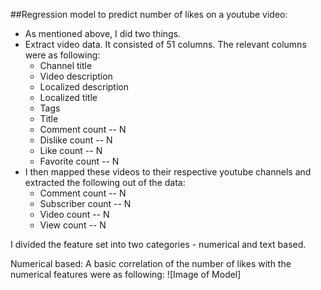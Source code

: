 ##Regression model to predict number of likes on a youtube video:
* As mentioned above, I did two things.
* Extract video data. It consisted of 51 columns. The relevant columns were as following:
  * Channel title
  * Video description
  * Localized description
  * Localized title
  * Tags
  * Title
  * Comment count -- N
  * Dislike count -- N
  * Like count -- N
  * Favorite count -- N
* I then mapped these videos to their respective youtube channels and extracted the following out of the data:
  * Comment count -- N
  * Subscriber count -- N
  * Video count -- N
  * View count  -- N

I divided the feature set into two categories - numerical and text based. 

Numerical based:
A basic correlation of the number of likes with the numerical features were as following:
![Image of Model]
